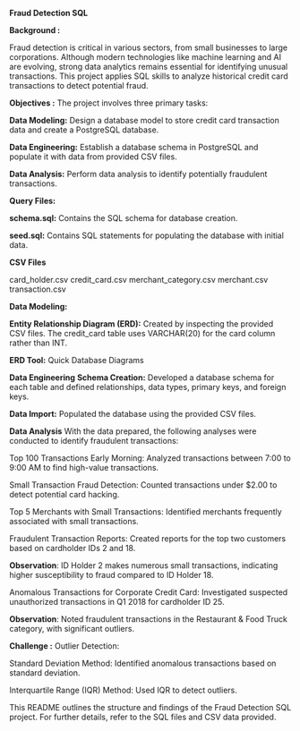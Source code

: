 **Fraud Detection SQL**

**Background :**

Fraud detection is critical in various sectors, from small businesses to large corporations. Although modern technologies like machine learning and AI are evolving, strong data analytics remains essential for identifying unusual transactions. This project applies SQL skills to analyze historical credit card transactions to detect potential fraud.

**Objectives :**
The project involves three primary tasks:

**Data Modeling:** Design a database model to store credit card transaction data and create a PostgreSQL database.

**Data Engineering:** Establish a database schema in PostgreSQL and populate it with data from provided CSV files.

**Data Analysis:** Perform data analysis to identify potentially fraudulent transactions.

**Query Files:**

**schema.sql:** Contains the SQL schema for database creation.

**seed.sql:** Contains SQL statements for populating the database with initial data.

**CSV Files**

card_holder.csv
credit_card.csv
merchant_category.csv
merchant.csv
transaction.csv

**Data Modeling:**

**Entity Relationship Diagram (ERD):** Created by inspecting the provided CSV files. The credit_card table uses VARCHAR(20) for the card column rather than INT.

**ERD Tool:** Quick Database Diagrams

**Data Engineering**
**Schema Creation:** Developed a database schema for each table and defined relationships, data types, primary keys, and foreign keys.

**Data Import:** Populated the database using the provided CSV files.

**Data Analysis**
With the data prepared, the following analyses were conducted to identify fraudulent transactions:

Top 100 Transactions Early Morning: Analyzed transactions between 7:00 to 9:00 AM to find high-value transactions.


Small Transaction Fraud Detection: Counted transactions under $2.00 to detect potential card hacking.

Top 5 Merchants with Small Transactions: Identified merchants frequently associated with small transactions.

Fraudulent Transaction Reports: Created reports for the top two customers based on cardholder IDs 2 and 18.



**Observation**: ID Holder 2 makes numerous small transactions, indicating higher susceptibility to fraud compared to ID Holder 18.

Anomalous Transactions for Corporate Credit Card: Investigated suspected unauthorized transactions in Q1 2018 for cardholder ID 25.


**Observation**: Noted fraudulent transactions in the Restaurant & Food Truck category, with significant outliers.

**Challenge :**
Outlier Detection:

Standard Deviation Method: Identified anomalous transactions based on standard deviation.


Interquartile Range (IQR) Method: Used IQR to detect outliers.


This README outlines the structure and findings of the Fraud Detection SQL project. For further details, refer to the SQL files and CSV data provided.
